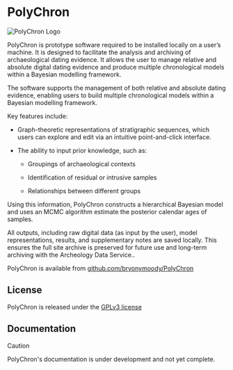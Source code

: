 # PolyChron

<!-- Logo path must be inside docs/, but logo is used in both.  -->
![PolyChron Logo](assets/img/logo.png)

PolyChron is prototype software required to be installed locally on a user’s machine. It is designed to facilitate the analysis and archiving of archaeological dating evidence. It allows the user to manage relative and absolute digital dating evidence and produce multiple chronological models within a Bayesian modelling framework.

The software supports the management of both relative and absolute dating evidence, enabling users to build multiple chronological models within a Bayesian modelling framework.

Key features include:

- Graph-theoretic representations of stratigraphic sequences, which users can explore and edit via an intuitive point-and-click interface.

- The ability to input prior knowledge, such as:

    - Groupings of archaeological contexts

    - Identification of residual or intrusive samples

    - Relationships between different groups

Using this information, PolyChron constructs a hierarchical Bayesian model and uses an MCMC algorithm estimate the posterior calendar ages of samples.

All outputs, including raw digital data (as input by the user), model representations, results, and supplementary notes are saved locally. This ensures the full site archive is preserved for future use and long-term archiving with the Archeology Data Service..

PolyChron is available from [github.com/bryonymoody/PolyChron](https://github.com/bryonymoody/PolyChron)


## License

PolyChron is released under the [GPLv3 license](https://github.com/bryonymoody/PolyChron/blob/main/LICSENSE)


## Documentation

> [!CAUTION]
> PolyChron's documentation is under development and not yet complete.
